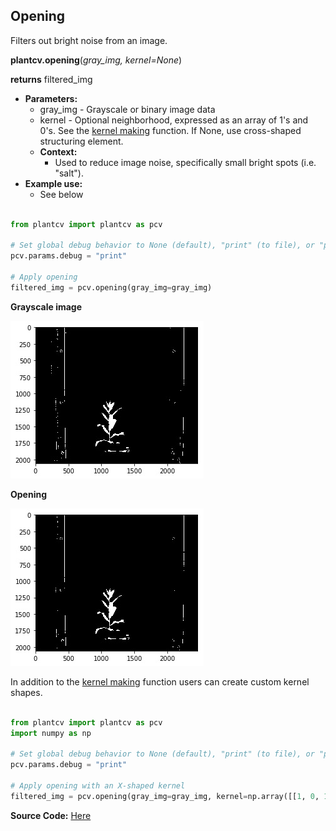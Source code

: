 ## Opening

Filters out bright noise from an image.

**plantcv.opening**(*gray_img, kernel=None*)

**returns** filtered_img

- **Parameters:**
    - gray_img - Grayscale or binary image data
    - kernel - Optional neighborhood, expressed as an array of 1's and 0's. See the [kernel making](get_kernel.md) function. If None, 
    use cross-shaped structuring element.
  - **Context:**
    - Used to reduce image noise, specifically small bright spots (i.e. "salt").
- **Example use:**
    - See below

```python

from plantcv import plantcv as pcv

# Set global debug behavior to None (default), "print" (to file), or "plot" (Jupyter Notebooks or X11)
pcv.params.debug = "print"

# Apply opening
filtered_img = pcv.opening(gray_img=gray_img)

```

**Grayscale image**

![Screenshot](img/documentation_images/opening/before_opening.jpg)

**Opening**

![Screenshot](img/documentation_images/opening/after_opening.jpg)

In addition to the [kernel making](get_kernel.md) function users can create custom kernel shapes. 
```python

from plantcv import plantcv as pcv
import numpy as np

# Set global debug behavior to None (default), "print" (to file), or "plot" (Jupyter Notebooks or X11)
pcv.params.debug = "print"

# Apply opening with an X-shaped kernel 
filtered_img = pcv.opening(gray_img=gray_img, kernel=np.array([[1, 0, 1], [0, 1, 0], [1, 0, 1]]))

```

**Source Code:** [Here](https://github.com/danforthcenter/plantcv/blob/master/plantcv/plantcv/opening.py)

